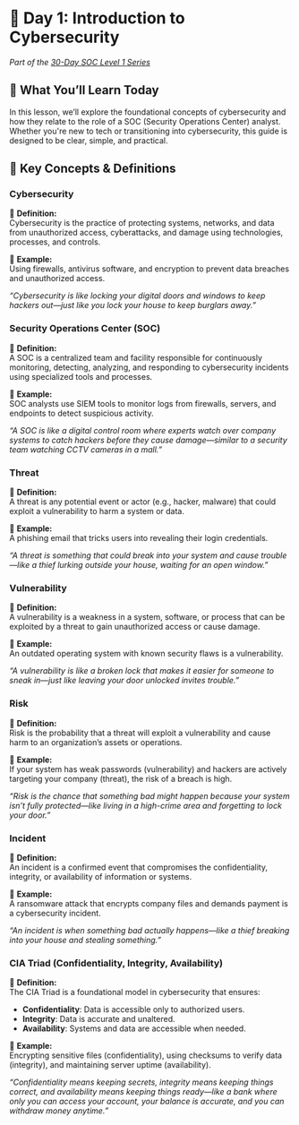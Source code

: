 # 🔐 Day 1: Introduction to Cybersecurity  
*Part of the [30-Day SOC Level 1 Series](https://cyber-security-center.github.io/SOC-30Days-Series/)*

## 🧩 What You’ll Learn Today

In this lesson, we’ll explore the foundational concepts of cybersecurity and how they relate to the role of a SOC (Security Operations Center) analyst. Whether you're new to tech or transitioning into cybersecurity, this guide is designed to be clear, simple, and practical.

## 📘 Key Concepts & Definitions

### **Cybersecurity**

📘 **Definition:**  
Cybersecurity is the practice of protecting systems, networks, and data from unauthorized access, cyberattacks, and damage using technologies, processes, and controls.

🧠 **Example:**  
Using firewalls, antivirus software, and encryption to prevent data breaches and unauthorized access.

*“Cybersecurity is like locking your digital doors and windows to keep hackers out—just like you lock your house to keep burglars away.”*

### **Security Operations Center (SOC)**

📘 **Definition:**  
A SOC is a centralized team and facility responsible for continuously monitoring, detecting, analyzing, and responding to cybersecurity incidents using specialized tools and processes.

🧠 **Example:**  
SOC analysts use SIEM tools to monitor logs from firewalls, servers, and endpoints to detect suspicious activity.

*“A SOC is like a digital control room where experts watch over company systems to catch hackers before they cause damage—similar to a security team watching CCTV cameras in a mall.”*

### **Threat**

📘 **Definition:**  
A threat is any potential event or actor (e.g., hacker, malware) that could exploit a vulnerability to harm a system or data.

🧠 **Example:**  
A phishing email that tricks users into revealing their login credentials.

*“A threat is something that could break into your system and cause trouble—like a thief lurking outside your house, waiting for an open window.”*

### **Vulnerability**

📘 **Definition:**  
A vulnerability is a weakness in a system, software, or process that can be exploited by a threat to gain unauthorized access or cause damage.

🧠 **Example:**  
An outdated operating system with known security flaws is a vulnerability.

*“A vulnerability is like a broken lock that makes it easier for someone to sneak in—just like leaving your door unlocked invites trouble.”*

### **Risk**

📘 **Definition:**  
Risk is the probability that a threat will exploit a vulnerability and cause harm to an organization’s assets or operations.

🧠 **Example:**  
If your system has weak passwords (vulnerability) and hackers are actively targeting your company (threat), the risk of a breach is high.

*“Risk is the chance that something bad might happen because your system isn’t fully protected—like living in a high-crime area and forgetting to lock your door.”*

### **Incident**

📘 **Definition:**  
An incident is a confirmed event that compromises the confidentiality, integrity, or availability of information or systems.

🧠 **Example:**  
A ransomware attack that encrypts company files and demands payment is a cybersecurity incident.

*“An incident is when something bad actually happens—like a thief breaking into your house and stealing something.”*

### **CIA Triad (Confidentiality, Integrity, Availability)**

📘 **Definition:**  
The CIA Triad is a foundational model in cybersecurity that ensures:
- **Confidentiality**: Data is accessible only to authorized users.
- **Integrity**: Data is accurate and unaltered.
- **Availability**: Systems and data are accessible when needed.

🧠 **Example:**  
Encrypting sensitive files (confidentiality), using checksums to verify data (integrity), and maintaining server uptime (availability).

*“Confidentiality means keeping secrets, integrity means keeping things correct, and availability means keeping things ready—like a bank where only you can access your account, your balance is accurate, and you can withdraw money anytime.”*
